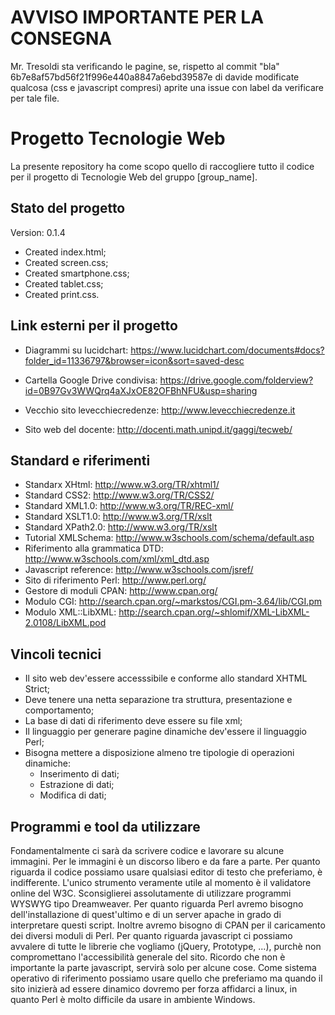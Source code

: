 # AVVISO IMPORTANTE PER LA CONSEGNA
Mr. Tresoldi sta verificando le pagine, se, rispetto al commit "bla" 6b7e8af57bd56f21f996e440a8847a6ebd39587e di davide modificate qualcosa (css e javascript compresi) aprite una issue con label da verificare per tale file.
# Progetto Tecnologie Web

La presente repository ha come scopo quello di raccogliere tutto il codice per il progetto di Tecnologie Web del gruppo [group_name]. 



## Stato del progetto

Version: 0.1.4

* Created index.html;
* Created screen.css;
* Created smartphone.css;
* Created tablet.css;
* Created print.css.

## Link esterni per il progetto

* Diagrammi su lucidchart: <https://www.lucidchart.com/documents#docs?folder_id=11336797&browser=icon&sort=saved-desc>
* Cartella Google Drive condivisa: <https://drive.google.com/folderview?id=0B97Gv3WWQrq4aXJxOE82OFBhNFU&usp=sharing>

* Vecchio sito levecchiecredenze: <http://www.levecchiecredenze.it>
* Sito web del docente: <http://docenti.math.unipd.it/gaggi/tecweb/>

## Standard e riferimenti

* Standarx XHtml: <http://www.w3.org/TR/xhtml1/>
* Standard CSS2: <http://www.w3.org/TR/CSS2/>
* Standard XML1.0: <http://www.w3.org/TR/REC-xml/>
* Standard XSLT1.0: <http://www.w3.org/TR/xslt>
* Standard XPath2.0: <http://www.w3.org/TR/xslt>
* Tutorial XMLSchema: <http://www.w3schools.com/schema/default.asp>
* Riferimento alla grammatica DTD: <http://www.w3schools.com/xml/xml_dtd.asp>
* Javascript reference: <http://www.w3schools.com/jsref/>
* Sito di riferimento Perl: <http://www.perl.org/>
* Gestore di moduli CPAN: <http://www.cpan.org/>
* Modulo CGI: <http://search.cpan.org/~markstos/CGI.pm-3.64/lib/CGI.pm>
* Modulo XML::LibXML: <http://search.cpan.org/~shlomif/XML-LibXML-2.0108/LibXML.pod>

## Vincoli tecnici

* Il sito web dev'essere accesssibile e conforme allo standard XHTML Strict;
* Deve tenere una netta separazione tra struttura, presentazione e comportamento;
* La base di dati di riferimento deve essere su file xml;
* Il linguaggio per generare pagine dinamiche dev'essere il linguaggio Perl;
* Bisogna mettere a disposizione almeno tre tipologie di operazioni dinamiche:
  * Inserimento di dati;
  * Estrazione di dati;
  * Modifica di dati;

## Programmi e tool da utilizzare

Fondamentalmente ci sarà da scrivere codice e lavorare su alcune immagini. Per le immagini è un discorso libero e da fare a parte. Per quanto riguarda il codice possiamo usare qualsiasi editor di testo che preferiamo, è indifferente. L'unico strumento veramente utile al momento è il validatore online del W3C. Sconsiglierei assolutamente di utilizzare programmi WYSWYG tipo Dreamweaver. 
Per quanto riguarda Perl avremo bisogno dell'installazione di quest'ultimo e di un server apache in grado di interpretare questi script. Inoltre avremo bisogno di CPAN per il caricamento dei diversi moduli di Perl. Per quanto riguarda javascript ci possiamo avvalere di tutte le librerie che vogliamo (jQuery, Prototype, ...), purchè non compromettano l'accessibilità generale del sito. Ricordo che non è importante la parte javascript, servirà solo per alcune cose. 
Come sistema operativo di riferimento possiamo usare quello che preferiamo ma quando il sito inizierà ad essere dinamico dovremo per forza affidarci a linux, in quanto Perl è molto difficile da usare in ambiente Windows.
